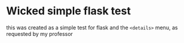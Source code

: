 # Wicked simple flask test

this was created as a simple test for flask and the `<details>` menu, as requested by my professor
